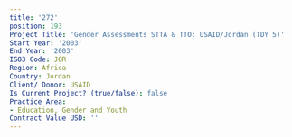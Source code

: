 ```yaml
---
title: '272'
position: 193
Project Title: 'Gender Assessments STTA & TTO: USAID/Jordan (TDY 5)'
Start Year: '2003'
End Year: '2003'
ISO3 Code: JOR
Region: Africa
Country: Jordan
Client/ Donor: USAID
Is Current Project? (true/false): false
Practice Area:
- Education, Gender and Youth
Contract Value USD: ''
---
```


